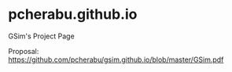 # pcherabu.github.io
GSim's Project Page

Proposal: https://github.com/pcherabu/gsim.github.io/blob/master/GSim.pdf
